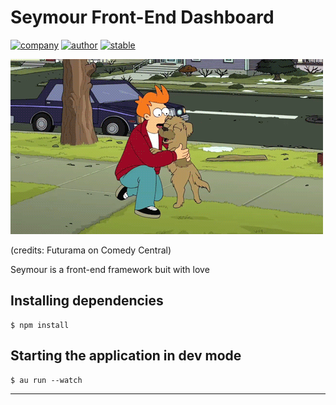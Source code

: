 # Seymour Front-End Dashboard
[![company](https://img.shields.io/badge/company-razrlab-brightred.svg)](http://razrlab.com)
[![author](https://img.shields.io/badge/author-zubair1024-lightgrey.svg)](https://github.com/zubair1024)
[![stable](https://img.shields.io/badge/stability-unstable-darkred.svg)]()

![alt text](./seymour.gif "Seymour")

(credits: Futurama on Comedy Central)

Seymour is a front-end framework buit with love

## Installing dependencies
```
$ npm install
```

## Starting the application in dev mode
```
$ au run --watch
```
- - -
